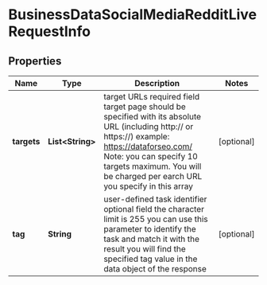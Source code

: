 

# BusinessDataSocialMediaRedditLiveRequestInfo


## Properties

| Name | Type | Description | Notes |
|------------ | ------------- | ------------- | -------------|
|**targets** | **List&lt;String&gt;** | target URLs required field target page should be specified with its absolute URL (including http:// or https://) example: https://dataforseo.com/ Note: you can specify 10 targets maximum. You will be charged per earch URL you specify in this array |  [optional] |
|**tag** | **String** | user-defined task identifier optional field the character limit is 255 you can use this parameter to identify the task and match it with the result you will find the specified tag value in the data object of the response |  [optional] |



